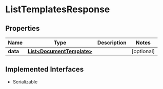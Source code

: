 

# ListTemplatesResponse



## Properties

Name | Type | Description | Notes
------------ | ------------- | ------------- | -------------
**data** | [**List&lt;DocumentTemplate&gt;**](DocumentTemplate.md) |  |  [optional]


## Implemented Interfaces

* Serializable


